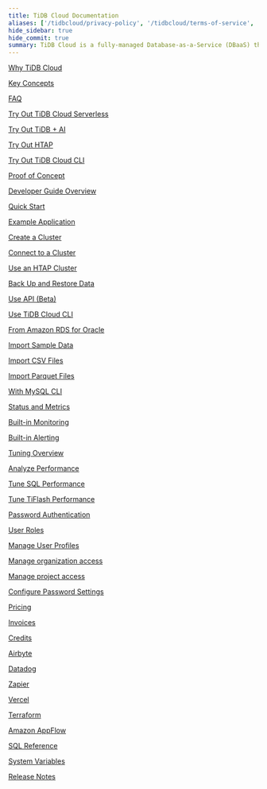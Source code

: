 ```yaml
---
title: TiDB Cloud Documentation
aliases: ['/tidbcloud/privacy-policy', '/tidbcloud/terms-of-service', '/tidbcloud/service-level-agreement']
hide_sidebar: true
hide_commit: true
summary: TiDB Cloud is a fully-managed Database-as-a-Service (DBaaS) that brings everything great about TiDB to your cloud. It offers guides, samples, and references for learning, trying, developing, maintaining, migrating, monitoring, tuning, securing, billing, integrating, and referencing.
---
```


<LearningPathContainer platform="tidb-cloud" title="TiDB Cloud" subTitle="TiDB Cloud is a fully-managed Database-as-a-Service (DBaaS) that brings everything great about TiDB to your cloud. Find the guide, samples, and references you need to use TiDB Cloud.">

<LearningPath label="Learn" icon="cloud1">

[Why TiDB Cloud](https://docs.tidb.io/tidbcloud/tidb-cloud-intro)

[Key Concepts](https://docs.tidb.io/tidbcloud/key-concepts)

[FAQ](https://docs.tidb.io/tidbcloud/tidb-cloud-faq)

</LearningPath>

<LearningPath label="Try" icon="cloud5">

[Try Out TiDB Cloud Serverless](https://docs.tidb.io/tidbcloud/tidb-cloud-quickstart)

[Try Out TiDB + AI](https://docs.tidb.io/tidbcloud/vector-search-get-started-using-python)

[Try Out HTAP](https://docs.tidb.io/tidbcloud/tidb-cloud-htap-quickstart)

[Try Out TiDB Cloud CLI](https://docs.tidb.io/tidbcloud/get-started-with-cli)

[Proof of Concept](https://docs.tidb.io/tidbcloud/tidb-cloud-poc)

</LearningPath>

<LearningPath label="Develop" icon="doc8">

[Developer Guide Overview](https://docs.tidb.io/tidbcloud/dev-guide-overview)

[Quick Start](https://docs.tidb.io/tidbcloud/dev-guide-build-cluster-in-cloud)

[Example Application](https://docs.tidb.io/tidbcloud/dev-guide-sample-application-spring-boot)

</LearningPath>

<LearningPath label="Maintain" icon="cloud7">

[Create a Cluster](https://docs.tidb.io/tidbcloud/create-tidb-cluster-serverless/)

[Connect to a Cluster](https://docs.tidb.io/tidbcloud/connect-to-tidb-cluster-serverless/)

[Use an HTAP Cluster](https://docs.tidb.io/tidbcloud/tiflash-overview)

[Back Up and Restore Data](https://docs.tidb.io/tidbcloud/backup-and-restore-serverless/)

[Use API (Beta)](https://docs.tidb.io/tidbcloud/api-overview)

[Use TiDB Cloud CLI](https://docs.tidb.io/tidbcloud/get-started-with-cli)

</LearningPath>

<LearningPath label="Migrate" icon="cloud3">

[From Amazon RDS for Oracle](https://docs.tidb.io/tidbcloud/migrate-from-oracle-using-aws-dms/)

[Import Sample Data](https://docs.tidb.io/tidbcloud/import-sample-data-serverless/)

[Import CSV Files](https://docs.tidb.io/tidbcloud/import-csv-files-serverless/)

[Import Parquet Files](https://docs.tidb.io/tidbcloud/import-parquet-files-serverless/)

[With MySQL CLI](https://docs.tidb.io/tidbcloud/import-with-mysql-cli-serverless/)

</LearningPath>

<LearningPath label="Monitor" icon="cloud6">

[Status and Metrics](https://docs.tidb.io/tidbcloud/monitor-tidb-cluster)

[Built-in Monitoring](https://docs.tidb.io/tidbcloud/built-in-monitoring)

[Built-in Alerting](https://docs.tidb.io/tidbcloud/monitor-built-in-alerting)

</LearningPath>

<LearningPath label="Tune" icon="tidb-cloud-tune">

[Tuning Overview](https://docs.tidb.io/tidbcloud/tidb-cloud-tune-performance-overview)

[Analyze Performance](https://docs.tidb.io/tidbcloud/tune-performance)

[Tune SQL Performance](https://docs.tidb.io/tidbcloud/tidb-cloud-sql-tuning-overview)

[Tune TiFlash Performance](https://docs.tidb.io/tidbcloud/tune-tiflash-performance)

</LearningPath>

<LearningPath label="Security" icon="users">

[Password Authentication](https://docs.tidb.io/tidbcloud/tidb-cloud-password-authentication)

[User Roles](https://docs.tidb.io/tidbcloud/manage-user-access#user-roles)

[Manage User Profiles](https://docs.tidb.io/tidbcloud/manage-user-access#manage-user-profiles)

[Manage organization access](https://docs.tidb.io/tidbcloud/manage-user-access#manage-organization-access)

[Manage project access](https://docs.tidb.io/tidbcloud/manage-user-access#manage-project-access)

[Configure Password Settings](https://docs.tidb.io/tidbcloud/configure-security-settings)

</LearningPath>

<LearningPath label="Billing" icon="cloud2">

[Pricing](https://www.pingcap.com/pricing/)

[Invoices](https://docs.tidb.io/tidbcloud/tidb-cloud-billing#invoices)

[Credits](https://docs.tidb.io/tidbcloud/tidb-cloud-billing#credits)

</LearningPath>

<LearningPath label="Integrations" icon="cloud4">

[Airbyte](https://docs.tidb.io/tidbcloud/integrate-tidbcloud-with-airbyte)

[Datadog](https://docs.tidb.io/tidbcloud/monitor-datadog-integration)

[Zapier](https://docs.tidb.io/tidbcloud/integrate-tidbcloud-with-zapier)

[Vercel](https://docs.tidb.io/tidbcloud/integrate-tidbcloud-with-vercel)

[Terraform](https://docs.tidb.io/tidbcloud/terraform-tidbcloud-provider-overview)

[Amazon AppFlow](https://docs.tidb.io/tidbcloud/dev-guide-aws-appflow-integration)

</LearningPath>

<LearningPath label="Reference" icon="cloud-dev">

[SQL Reference](https://docs.tidb.io/tidbcloud/basic-sql-operations)

[System Variables](https://docs.tidb.io/tidbcloud/system-variables)

[Release Notes](https://docs.tidb.io/tidbcloud/tidb-cloud-release-notes)

</LearningPath>

</LearningPathContainer>
